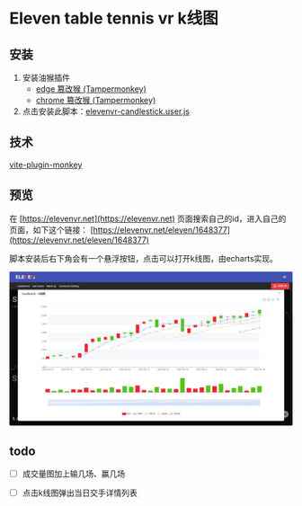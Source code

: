 # Eleven table tennis vr k线图

## 安装
1. 安装油猴插件
    - [edge 篡改猴 (Tampermonkey) ](https://microsoftedge.microsoft.com/addons/detail/%E7%AF%A1%E6%94%B9%E7%8C%B4/iikmkjmpaadaobahmlepeloendndfphd)
    - [chrome 篡改猴 (Tampermonkey) ](https://chrome.google.com/webstore/detail/tampermonkey/dhdgffkkebhmkfjojejmpbldmpobfkfo)
3. 点击安装此脚本：[elevenvr-candlestick.user.js](https://github.com/shijianjs/elevenvr-candlestick/raw/master/dist/elevenvr-candlestick.user.js)

## 技术

[vite-plugin-monkey](https://github.com/lisonge/vite-plugin-monkey/blob/main/README_zh.md)

## 预览

在 [https://elevenvr.net](https://elevenvr.net) 页面搜索自己的id，进入自己的页面，如下这个链接：
[https://elevenvr.net/eleven/1648377](https://elevenvr.net/eleven/1648377)

脚本安装后右下角会有一个悬浮按钮，点击可以打开k线图，由echarts实现。

![预览图](./dist/screen_shot.jpg)

## todo
- [ ] 成交量图加上输几场、赢几场
- [ ] 点击k线图弹出当日交手详情列表

